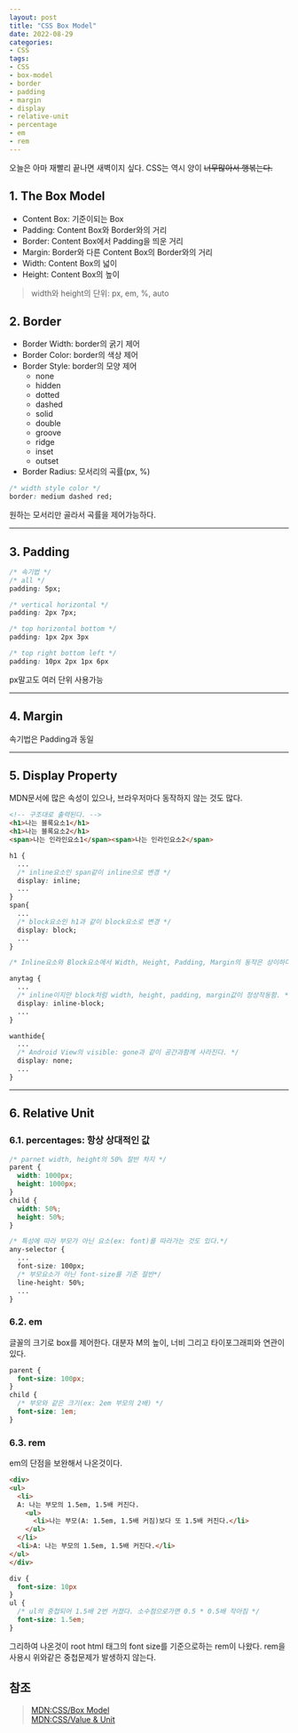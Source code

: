 ```yaml
---
layout: post
title: "CSS Box Model"
date: 2022-08-29
categories:
- CSS
tags:
- CSS
- box-model
- border
- padding
- margin
- display
- relative-unit
- percentage
- em
- rem
---
```


오늘은 아마 재빨리 끝나면 새벽이지 싶다. CSS는 역시 양이 ~~너무많아서 행볶는다.~~

## 1. The Box Model

- Content Box: 기준이되는 Box
- Padding: Content Box와 Border와의 거리
- Border: Content Box에서 Padding을 띄운 거리
- Margin: Border와 다른 Content Box의 Border와의 거리
- Width: Content Box의 넓이
- Height: Content Box의 높이

> width와 height의 단위: px, em, %, auto

## 2. Border

- Border Width: border의 굵기 제어
- Border Color: border의 색상 제어
- Border Style: border의 모양 제어
  - none
  - hidden
  - dotted
  - dashed
  - solid
  - double
  - groove
  - ridge
  - inset
  - outset
- Border Radius: 모서리의 곡률(px, %)

```css
/* width style color */
border: medium dashed red;
```

원하는 모서리만 골라서 곡률을 제어가능하다.

---

## 3. Padding

```css
/* 속기법 */
/* all */
padding: 5px;

/* vertical horizontal */
padding: 2px 7px;

/* top horizontal bottom */
padding: 1px 2px 3px

/* top right bottom left */
padding: 10px 2px 1px 6px
```

px말고도 여러 단위 사용가능

---

## 4. Margin

속기법은 Padding과 동일

---

## 5. Display Property

MDN문서에 많은 속성이 있으나, 브라우저마다 동작하지 않는 것도 많다.

```html
<!-- 구조대로 출력된다. -->
<h1>나는 블록요소1</h1>
<h1>나는 블록요소2</h1>
<span>나는 인라인요소1</span><span>나는 인라인요소2</span>
```

```css
h1 {
  ...
  /* inline요소인 span같이 inline으로 변경 */
  display: inline;
  ...
}
span{
  ...
  /* block요소인 h1과 같이 block요소로 변경 */
  display: block;
  ...
}

/* Inline요소와 Block요소에서 Width, Height, Padding, Margin의 동작은 상이하다.(특히 inline) */

anytag {
  ...
  /* inline이지만 block처럼 width, height, padding, margin값이 정상작동함. */
  display: inline-block;
  ...
}

wanthide{
  ...
  /* Android View의 visible: gone과 같이 공간과함께 사라진다. */
  display: none;
  ...
}
```

---

## 6. Relative Unit

### 6.1. percentages: 항상 상대적인 값

```css
/* parnet width, height의 50% 절반 차지 */
parent {
  width: 1000px;
  height: 1000px;
}
child {
  width: 50%;
  height: 50%;
}

/* 특성에 따라 부모가 아닌 요소(ex: font)를 따라가는 것도 있다.*/
any-selector {
  ...
  font-size: 100px;
  /* 부모요소가 아닌 font-size를 기준 절반*/
  line-height: 50%;
  ...
}
```

### 6.2. em

글꼴의 크기로 box를 제어한다. 대분자 M의 높이, 너비 그리고 타이포그래피와 연관이 있다.

```css
parent {
  font-size: 100px;
}
child {
  /* 부모와 같은 크기(ex: 2em 부모의 2배) */
  font-size: 1em;
}
```

### 6.3. rem

em의 단점을 보완해서 나온것이다.

```html
<div>
<ul>
  <li>
  A: 나는 부모의 1.5em, 1.5배 커진다.
    <ul>
      <li>나는 부모(A: 1.5em, 1.5배 커짐)보다 또 1.5배 커진다.</li>
    </ul>
  </li>
  <li>A: 나는 부모의 1.5em, 1.5배 커진다.</li>
</ul>
</div>
```

```css
div {
  font-size: 10px
}
ul {
  /* ul의 중첩되어 1.5배 2번 커졌다. 소수점으로가면 0.5 * 0.5배 작아짐 */
  font-size: 1.5em;
}
```

그리하여 나온것이 root html 태그의 font size를 기준으로하는 rem이 나왔다. rem을 사용시 위와같은 중첩문제가 발생하지 않는다.

## 참조

> [MDN:CSS/Box Model](https://developer.mozilla.org/ko/docs/Learn/CSS/Building_blocks/The_box_model)   
> [MDN:CSS/Value & Unit](https://developer.mozilla.org/ko/docs/Web/CSS/CSS_Values_and_Units)
